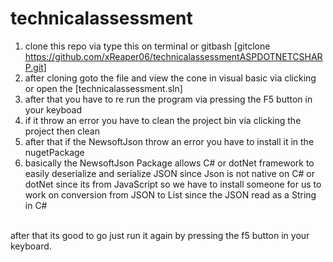 # technicalassessment

1. clone this repo via type this on terminal or gitbash [gitclone https://github.com/xReaper06/technicalassessmentASPDOTNETCSHARP.git] <br/>
2. after cloning goto the file and view the cone in visual basic via clicking or open the [technicalassessment.sln] <br/>
3. after that you have to re run the program via pressing the F5 button in your keyboad <br/>
4. if it throw an error you have to clean the project bin via clicking the project then clean <br/>
5. after that if the NewsoftJson throw an error you have to install it in the nugetPackage <br/>
6. basically the NewsoftJson Package allows C# or dotNet framework to easily deserialize and serialize JSON since Json is not native on C# or dotNet since its from JavaScript so we have to install someone for us to work on conversion from JSON to List since the JSON read as a String in C# <br/>
<br/>
after that its good to go just run it again by pressing the f5 button in your keyboard.
